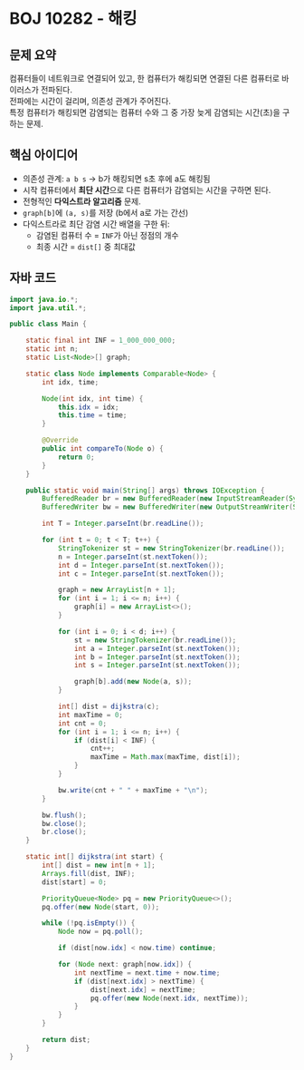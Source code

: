 # BOJ 10282 - 해킹

## 문제 요약
컴퓨터들이 네트워크로 연결되어 있고, 한 컴퓨터가 해킹되면 연결된 다른 컴퓨터로 바이러스가 전파된다.  
전파에는 시간이 걸리며, 의존성 관계가 주어진다.  
특정 컴퓨터가 해킹되면 감염되는 컴퓨터 수와 그 중 가장 늦게 감염되는 시간(초)을 구하는 문제.

## 핵심 아이디어
- 의존성 관계: `a b s` → b가 해킹되면 s초 후에 a도 해킹됨  
- 시작 컴퓨터에서 **최단 시간**으로 다른 컴퓨터가 감염되는 시간을 구하면 된다.
- 전형적인 **다익스트라 알고리즘** 문제.
- `graph[b]`에 `(a, s)`를 저장 (b에서 a로 가는 간선)
- 다익스트라로 최단 감염 시간 배열을 구한 뒤:
  - 감염된 컴퓨터 수 = `INF`가 아닌 정점의 개수
  - 최종 시간 = `dist[]` 중 최대값


## 자바 코드
```java
import java.io.*;
import java.util.*;

public class Main {

    static final int INF = 1_000_000_000;
    static int n;
    static List<Node>[] graph;

    static class Node implements Comparable<Node> {
        int idx, time;

        Node(int idx, int time) {
            this.idx = idx;
            this.time = time;
        }

        @Override
        public int compareTo(Node o) {
            return 0;
        }
    }

    public static void main(String[] args) throws IOException {
        BufferedReader br = new BufferedReader(new InputStreamReader(System.in));
        BufferedWriter bw = new BufferedWriter(new OutputStreamWriter(System.out));

        int T = Integer.parseInt(br.readLine());

        for (int t = 0; t < T; t++) {
            StringTokenizer st = new StringTokenizer(br.readLine());
            n = Integer.parseInt(st.nextToken());
            int d = Integer.parseInt(st.nextToken());
            int c = Integer.parseInt(st.nextToken());

            graph = new ArrayList[n + 1];
            for (int i = 1; i <= n; i++) {
                graph[i] = new ArrayList<>();
            }

            for (int i = 0; i < d; i++) {
                st = new StringTokenizer(br.readLine());
                int a = Integer.parseInt(st.nextToken());
                int b = Integer.parseInt(st.nextToken());
                int s = Integer.parseInt(st.nextToken());

                graph[b].add(new Node(a, s));
            }

            int[] dist = dijkstra(c);
            int maxTime = 0;
            int cnt = 0;
            for (int i = 1; i <= n; i++) {
                if (dist[i] < INF) {
                    cnt++;
                    maxTime = Math.max(maxTime, dist[i]);
                }
            }

            bw.write(cnt + " " + maxTime + "\n");
        }

        bw.flush();
        bw.close();
        br.close();
    }

    static int[] dijkstra(int start) {
        int[] dist = new int[n + 1];
        Arrays.fill(dist, INF);
        dist[start] = 0;

        PriorityQueue<Node> pq = new PriorityQueue<>();
        pq.offer(new Node(start, 0));

        while (!pq.isEmpty()) {
            Node now = pq.poll();

            if (dist[now.idx] < now.time) continue;

            for (Node next: graph[now.idx]) {
                int nextTime = next.time + now.time;
                if (dist[next.idx] > nextTime) {
                    dist[next.idx] = nextTime;
                    pq.offer(new Node(next.idx, nextTime));
                }
            }
        }

        return dist;
    }
}
```